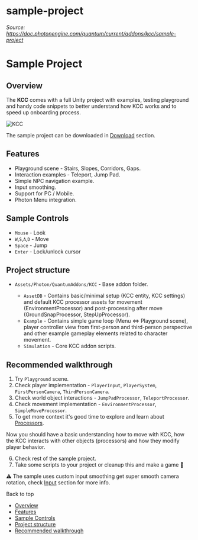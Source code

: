 # sample-project

_Source: https://doc.photonengine.com/quantum/current/addons/kcc/sample-project_

# Sample Project

## Overview

The **KCC** comes with a full Unity project with examples, testing playground and handy code snippets to better understand how KCC works and to speed up onboarding process.

![KCC](/docs/img/quantum/v3/addons/kcc/overview-3.jpg)

The sample project can be downloaded in [Download](/quantum/current/addons/kcc/download) section.

## Features

- Playground scene - Stairs, Slopes, Corridors, Gaps.
- Interaction examples - Teleport, Jump Pad.
- Simple NPC navigation example.
- Input smoothing.
- Support for PC / Mobile.
- Photon Menu integration.

## Sample Controls

- `Mouse` \- Look
- `W`,`S`,`A`,`D` \- Move
- `Space` \- Jump
- `Enter` \- Lock/unlock cursor

## Project structure

- `Assets/Photon/QuantumAddons/KCC` \- Base addon folder.

  - `AssetDB` \- Contains basic/minimal setup (KCC entity, KCC settings) and default KCC processor assets for movement (EnvironmentProcessor) and post-processing after move (GroundSnapProcessor, StepUpProcessor).
  - `Example` \- Contains simple game loop (Menu <=> Playground scene), player controller view from first-person and third-person perspective and other example gameplay elements related to character movement.
  - `Simulation` \- Core KCC addon scripts.

## Recommended walkthrough

1. Try `Playground` scene.
2. Check player implementation - `PlayerInput`, `PlayerSystem`, `FirstPersonCamera`, `ThirdPersonCamera`.
3. Check world object interactions - `JumpPadProcessor`, `TeleportProcessor`.
4. Check movement implementation - `EnvironmentProcessor`, `SimpleMoveProcessor`.
5. To get more context it's good time to explore and learn about [Processors](/quantum/current/addons/kcc/processors).

Now you should have a basic understanding how to move with KCC, how the KCC interacts with other objects (processors) and how they modify player behavior.

6. Check rest of the sample project.
7. Take some scripts to your project or cleanup this and make a game 🚀

⚠️ The sample uses custom input smoothing get super smooth camera rotation, check [Input](/quantum/current/addons/kcc/input) section for more info.

Back to top

- [Overview](#overview)
- [Features](#features)
- [Sample Controls](#sample-controls)
- [Project structure](#project-structure)
- [Recommended walkthrough](#recommended-walkthrough)